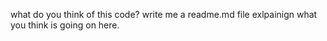 what do you think of this code? write me a readme.md file exlpainign what you think is going on here.
